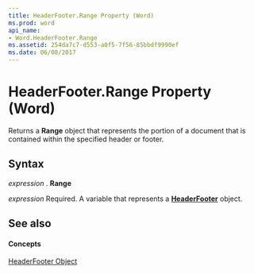 ```yaml
---
title: HeaderFooter.Range Property (Word)
ms.prod: word
api_name:
- Word.HeaderFooter.Range
ms.assetid: 254da7c7-d553-a0f5-7f56-85bbdf9990ef
ms.date: 06/08/2017
---
```



# HeaderFooter.Range Property (Word)

Returns a **Range** object that represents the portion of a document that is contained within the specified header or footer.


## Syntax

 _expression_ . **Range**

 _expression_ Required. A variable that represents a **[HeaderFooter](headerfooter-object-word.md)** object.


## See also


#### Concepts


[HeaderFooter Object](headerfooter-object-word.md)

